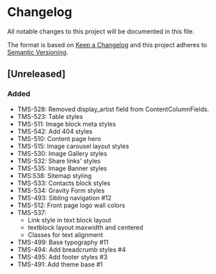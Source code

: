 # Changelog

All notable changes to this project will be documented in this file.

The format is based on [Keep a Changelog](http://keepachangelog.com/en/1.0.0/)
and this project adheres to [Semantic Versioning](http://semver.org/spec/v2.0.0.html).

## [Unreleased]

### Added

- TMS-528: Removed display_artist field from ContentColumnFields.
- TMS-523: Table styles
- TMS-511: Image block meta styles
- TMS-542: Add 404 styles
- TMS-510: Content page hero
- TMS-515: Image carousel layout styles
- TMS-530: Image Gallery styles
- TMS-532: Share links' styles
- TMS-535: Image Banner styles
- TMS:538: Sitemap styling
- TMS-533: Contacts block styles
- TMS-534: Gravity Form styles
- TMS-493: Sibling navigation #12
- TMS-512: Front page logo wall colors
- TMS-537:
    - Link style in text block layout
    - textblock layout maxwidth and centered
    - Classes for text alignment
- TMS-499: Base typography #11
- TMS-494: Add breadcrumb styles #4
- TMS-495: Add footer styles #3
- TMS-491: Add theme base #1
